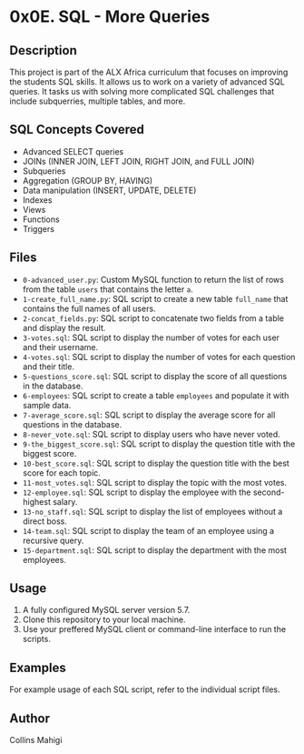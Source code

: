# 0x0E. SQL - More Queries

## Description
This project is part of the ALX Africa curriculum that focuses on improving the students SQL skills. It allows us to work on a variety of advanced SQL queries. It tasks us with solving more complicated SQL challenges that include subquerries, multiple tables, and more.

## SQL Concepts Covered
- Advanced SELECT queries
- JOINs (INNER JOIN, LEFT JOIN, RIGHT JOIN, and FULL JOIN)
- Subqueries
- Aggregation (GROUP BY, HAVING)
- Data manipulation (INSERT, UPDATE, DELETE)
- Indexes
- Views
- Functions
- Triggers

## Files
- `0-advanced_user.py`: Custom MySQL function to return the list of rows from the table `users` that contains the letter `a`.
- `1-create_full_name.py`: SQL script to create a new table `full_name` that contains the full names of all users.
- `2-concat_fields.py`: SQL script to concatenate two fields from a table and display the result.
- `3-votes.sql`: SQL script to display the number of votes for each user and their username.
- `4-votes.sql`: SQL script to display the number of votes for each question and their title.
- `5-questions_score.sql`: SQL script to display the score of all questions in the database.
- `6-employees`: SQL script to create a table `employees` and populate it with sample data.
- `7-average_score.sql`: SQL script to display the average score for all questions in the database.
- `8-never_vote.sql`: SQL script to display users who have never voted.
- `9-the_biggest_score.sql`: SQL script to display the question title with the biggest score.
- `10-best_score.sql`: SQL script to display the question title with the best score for each topic.
- `11-most_votes.sql`: SQL script to display the topic with the most votes.
- `12-employee.sql`: SQL script to display the employee with the second-highest salary.
- `13-no_staff.sql`: SQL script to display the list of employees without a direct boss.
- `14-team.sql`: SQL script to display the team of an employee using a recursive query.
- `15-department.sql`: SQL script to display the department with the most employees.

## Usage
1. A fully configured MySQL server version 5.7.
2. Clone this repository to your local machine.
3. Use your preffered MySQL client or command-line interface to run the scripts.

## Examples
For example usage of each SQL script, refer to the individual script files.

## Author
Collins Mahigi
